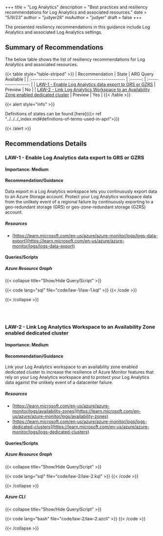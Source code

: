 +++
title = "Log Analytics"
description = "Best practices and resiliency recommendations for Log Analytics and associated resources."
date = "5/9/23"
author = "judyer28"
msAuthor = "judyer"
draft = false
+++

The presented resiliency recommendations in this guidance include Log Analytics and associated Log Analytics settings.

## Summary of Recommendations

The below table shows the list of resiliency recommendations for Log Analytics and associated resources.

{{< table style="table-striped" >}}
| Recommendation                                    |  State   | ARG Query Available |
| :------------------------------------------------ | :------: | :-----------------: |
| [LAW-1 - Enable Log Analytics data export to GRS or GZRS](#law-1---enable-log-analytics-data-export-to-grs-or-gzrs) | Preview  |         No         |
| [LAW-2 - Link Log Analytics Workspace to an Availability Zone enabled dedicated cluster](#law-2---link-log-analytics-workspace-to-an-availability-zone-enabled-dedicated-cluster) | Preview |         Yes          |
{{< /table >}}

{{< alert style="info" >}}

Definitions of states can be found [here]({{< ref "../../../_index.md#definitions-of-terms-used-in-aprl">}})

{{< /alert >}}

## Recommendations Details

### LAW-1 - Enable Log Analytics data export to GRS or GZRS

#### Importance: Medium

#### Recommendation/Guidance

Data export in a Log Analytics workspace lets you continuously export data to an Azure Storage account.  Protect your Log Analytics workspace data from the unlikely event of a regional failure by continuously exporting to a geo-redundant storage (GRS) or geo-zone-redundant storage (GZRS) account.

##### Resources

- [https://learn.microsoft.com/en-us/azure/azure-monitor/logs/logs-data-export](https://learn.microsoft.com/en-us/azure/azure-monitor/logs/logs-data-export)

#### Queries/Scripts

##### Azure Resource Graph

{{< collapse title="Show/Hide Query/Script" >}}

{{< code lang="sql" file="code/law-1/law-1.kql" >}} {{< /code >}}

{{< /collapse >}}

<br><br>

### LAW-2 - Link Log Analytics Workspace to an Availability Zone enabled dedicated cluster

#### Importance: Medium

#### Recommendation/Guidance

Link your Log Analytics workspace to an availability zone enabled dedicated cluster to increase the resilience of Azure Monitor features that rely on your Log Analytics workspace and to protect your Log Analytics data against the unlikely event of a datacenter failure.

##### Resources

- [https://learn.microsoft.com/en-us/azure/azure-monitor/logs/availability-zones](https://learn.microsoft.com/en-us/azure/azure-monitor/logs/availability-zones)
- [https://learn.microsoft.com/en-us/azure/azure-monitor/logs/logs-dedicated-clusters](https://learn.microsoft.com/en-us/azure/azure-monitor/logs/logs-dedicated-clusters)

#### Queries/Scripts

##### Azure Resource Graph

{{< collapse title="Show/Hide Query/Script" >}}

{{< code lang="sql" file="code/law-2/law-2.kql" >}} {{< /code >}}

{{< /collapse >}}

##### Azure CLI

{{< collapse title="Show/Hide Query/Script" >}}

{{< code lang="bash" file="code/law-2/law-2.azcli" >}} {{< /code >}}

{{< /collapse >}}

<br><br>
